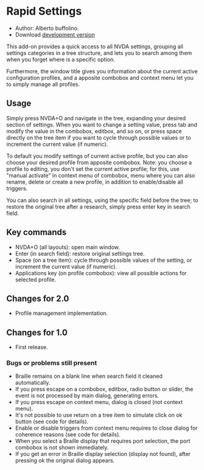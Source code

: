 # Rapid Settings #

* Author: Alberto buffolino.
* Download [development version][1]

This add-on provides a quick access to all NVDA settings, grouping all settings categories in a tree structure, and lets you to search among them when you forget where is a specific option.

Furthermore, the window title gives you information about the current active configuration profiles, and a apposite combobox and context menu let you to simply manage all profiles.

## Usage ##

Simply press NVDA+O and navigate in the tree, expanding your desired section of settings. When you want to change a setting value, press tab and modify the value in the combobox, editbox, and so on, or press space directly on the tree item if you want to cycle through possible values or to increment the current value (if numeric).

To default you modify settings of current active profile, but you can also choose your desired profile from apposite combobox. Note: you choose a profile to editing, you don't set the current active profile; for this, use "manual activate" in context menu of combobox, menu where you can also rename, delete or create a new profile, in addition to enable/disable all triggers.

You can also search in all settings, using the specific field before the tree; to restore the original tree after a research, simply press enter key in search field.

## Key commands ##

* NVDA+O (all layouts): open main window.
* Enter (in search field): restore original settings tree.
* Space (on a tree item): cycle through possible values of the setting, or increment the current value (if numeric).
* Applications key (on profile combobox): view all possible actions for selected profile.

## Changes for 2.0 ##

* Profile management implementation.

## Changes for 1.0 ##

* First release.

### Bugs or problems still present ###

* Braille remains on a blank line when search field it cleaned automatically.
* If you press escape on a combobox, editbox, radio button or slider, the event is not processed by main dialog, generating errors.
* If you press escape on context menu, dialog is closed (not context menu).
* It's not possible to use return on a tree item to simulate click on ok button (see code for details).
* Enable or disable triggers from context menu requires to close dialog for coherence reasons (see code for details).
* When you select a Braille display that requires port selection, the port combobox is not shown immediately.
* If you get an error in Braille display selection (display not found), after pressing ok the original dialog appears.

[1]: http://addons.nvda-project.org/files/get.php?rs-dev